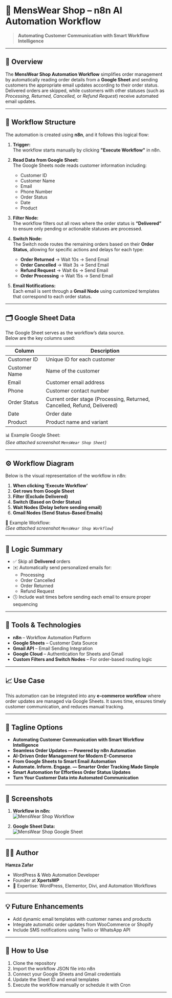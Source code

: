 # 👕 MensWear Shop – n8n AI Automation Workflow  

> **Automating Customer Communication with Smart Workflow Intelligence**  

---

## 🚀 Overview  

The **MensWear Shop Automation Workflow** simplifies order management by automatically reading order details from a **Google Sheet** and sending customers the appropriate email updates according to their order status.  
Delivered orders are skipped, while customers with other statuses (such as *Processing, Returned, Cancelled,* or *Refund Request*) receive automated email updates.  

---

## 🧩 Workflow Structure  

The automation is created using **n8n**, and it follows this logical flow:

1. **Trigger:**  
   The workflow starts manually by clicking **"Execute Workflow"** in n8n.

2. **Read Data from Google Sheet:**  
   The Google Sheets node reads customer information including:
   - Customer ID  
   - Customer Name  
   - Email  
   - Phone Number  
   - Order Status  
   - Date  
   - Product  

3. **Filter Node:**  
   The workflow filters out all rows where the order status is **“Delivered”** to ensure only pending or actionable statuses are processed.

4. **Switch Node:**  
   The Switch node routes the remaining orders based on their **Order Status**, allowing for specific actions and delays for each type:
   - **Order Returned** → Wait 10s → Send Email  
   - **Order Cancelled** → Wait 3s → Send Email  
   - **Refund Request** → Wait 6s → Send Email  
   - **Order Processing** → Wait 15s → Send Email  

5. **Email Notifications:**  
   Each email is sent through a **Gmail Node** using customized templates that correspond to each order status.  

---

## 🗂️ Google Sheet Data  

The Google Sheet serves as the workflow’s data source.  
Below are the key columns used:

| Column | Description |
|--------|-------------|
| Customer ID | Unique ID for each customer |
| Customer Name | Name of the customer |
| Email | Customer email address |
| Phone | Customer contact number |
| Order Status | Current order stage (Processing, Returned, Cancelled, Refund, Delivered) |
| Date | Order date |
| Product | Product name and variant |

📊 Example Google Sheet:  
*(See attached screenshot `MensWear Shop Sheet`)*  

---

## ⚙️ Workflow Diagram  

Below is the visual representation of the workflow in n8n:

1. **When clicking ‘Execute Workflow’**  
2. **Get rows from Google Sheet**  
3. **Filter (Exclude Delivered)**  
4. **Switch (Based on Order Status)**  
5. **Wait Nodes (Delay before sending email)**  
6. **Gmail Nodes (Send Status-Based Emails)**  

📸 Example Workflow:  
*(See attached screenshot `MensWear Shop Workflow`)*  

---

## 🧠 Logic Summary  

- ✅ Skip all **Delivered** orders  
- ✉️ Automatically send personalized emails for:  
  - Processing  
  - Order Cancelled  
  - Order Returned  
  - Refund Request  
- 🕓 Include wait times before sending each email to ensure proper sequencing  

---

## 🧰 Tools & Technologies  

- **n8n** – Workflow Automation Platform  
- **Google Sheets** – Customer Data Source  
- **Gmail API** – Email Sending Integration  
- **Google Cloud** – Authentication for Sheets and Gmail  
- **Custom Filters and Switch Nodes** – For order-based routing logic  

---

## 📈 Use Case  

This automation can be integrated into any **e-commerce workflow** where order updates are managed via Google Sheets. It saves time, ensures timely customer communication, and reduces manual tracking.  

---

## 💬 Tagline Options  

- **Automating Customer Communication with Smart Workflow Intelligence**  
- **Seamless Order Updates — Powered by n8n Automation**  
- **AI-Driven Order Management for Modern E-Commerce**  
- **From Google Sheets to Smart Email Automation**  
- **Automate. Inform. Engage. — Smarter Order Tracking Made Simple**  
- **Smart Automation for Effortless Order Status Updates**  
- **Turn Your Customer Data into Automated Communication**

---

## 📸 Screenshots  

1. **Workflow in n8n:**  
   ![MensWear Shop Workflow](./Screenshot-93.png)

2. **Google Sheet Data:**  
   ![MensWear Shop Google Sheet](./Screenshot-94.png)

---

## 🧑‍💻 Author  

**Hamza Zafar**  
- WordPress & Web Automation Developer  
- Founder at **XpertsWP**  
- 💼 Expertise: WordPress, Elementor, Divi, and Automation Workflows  

---

## 💡 Future Enhancements  

- Add dynamic email templates with customer names and products  
- Integrate automatic order updates from WooCommerce or Shopify  
- Include SMS notifications using Twilio or WhatsApp API  

---

## 🏁 How to Use  

1. Clone the repository  
2. Import the workflow JSON file into n8n  
3. Connect your Google Sheets and Gmail credentials  
4. Update the Sheet ID and email templates  
5. Execute the workflow manually or schedule it with Cron  

---
